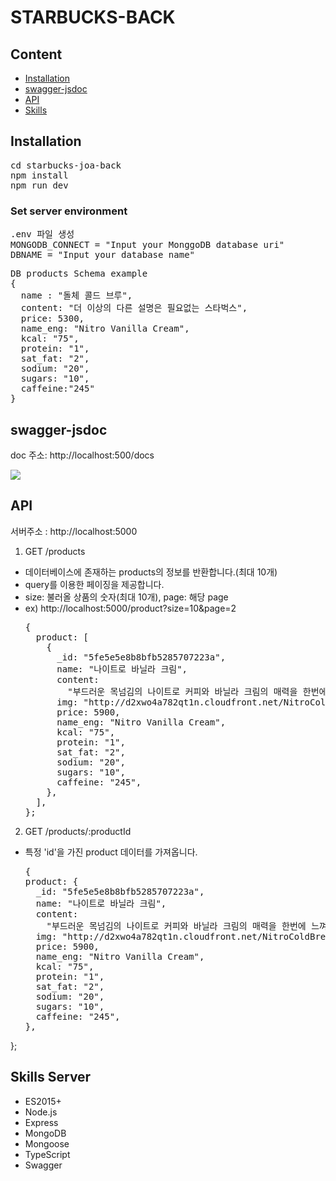 # STARBUCKS-BACK

## Content

- [Installation](#installation)
- [swagger-jsdoc](#swagger-jsdoc)
- [API](#api)
- [Skills](#skills)

## Installation

<pre>
cd starbucks-joa-back
npm install
npm run dev
</pre>

### Set server environment

<pre>
.env 파일 생성
MONGODB_CONNECT = "Input your MonggoDB database uri"
DBNAME = "Input your database name"
</pre>

<pre>
DB products Schema example
{
  name : "돌체 콜드 브루",
  content: "더 이상의 다른 설명은 필요없는 스타벅스",
  price: 5300,
  name_eng: "Nitro Vanilla Cream",
  kcal: "75",
  protein: "1",
  sat_fat: "2",
  sodium: "20",
  sugars: "10",
  caffeine:"245"
}
</pre>

## swagger-jsdoc

doc 주소: http://localhost:500/docs

![](swagger-display.gif)

## API

서버주소 : http://localhost:5000

1. GET /products

- 데이터베이스에 존재하는 products의 정보를 반환합니다.(최대 10개)
- query를 이용한 페이징을 제공합니다.
- size: 불러올 상품의 숫자(최대 10개), page: 해당 page
- ex) http://localhost:5000/product?size=10&page=2
  <pre>
  {
    product: [
      {
        _id: "5fe5e5e8b8bfb5285707223a",
        name: "나이트로 바닐라 크림",
        content:
          "부드러운 목넘김의 나이트로 커피와 바닐라 크림의 매력을 한번에 느껴보세요!",
        img: "http://d2xwo4a782qt1n.cloudfront.net/NitroColdBrew.jpg",
        price: 5900,
        name_eng: "Nitro Vanilla Cream",
        kcal: "75",
        protein: "1",
        sat_fat: "2",
        sodium: "20",
        sugars: "10",
        caffeine: "245",
      },
    ],
  };
  </pre>

2. GET /products/:productId

- 특정 'id'을 가진 product 데이터를 가져옵니다.
  <pre>
  {
  product: {
    _id: "5fe5e5e8b8bfb5285707223a",
    name: "나이트로 바닐라 크림",
    content:
      "부드러운 목넘김의 나이트로 커피와 바닐라 크림의 매력을 한번에 느껴보세요!",
    img: "http://d2xwo4a782qt1n.cloudfront.net/NitroColdBrew.jpg",
    price: 5900,
    name_eng: "Nitro Vanilla Cream",
    kcal: "75",
    protein: "1",
    sat_fat: "2",
    sodium: "20",
    sugars: "10",
    caffeine: "245",
  },
};
  </pre>

## Skills Server

- ES2015+
- Node.js
- Express
- MongoDB
- Mongoose
- TypeScript
- Swagger
